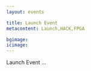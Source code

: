 ```yaml
---
layout: events

title: Launch Event
metacontent: Launch,HACK,FPGA

bgimage: 
icimage: 
---
```


Launch Event ...